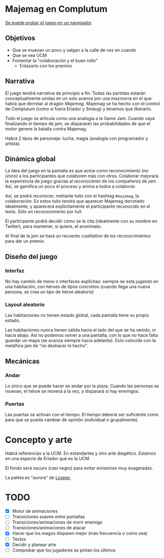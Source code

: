 # Majemag en Complutum

[Se puede probar el juego en un navegador](https://clnznr.github.io/majemag/)

## Objetivos

- Que se muevan un poco y salgan a la calle de vez en cuando
- Que se vea UCM
- Fomentar la "colaboración y el buen rollo"
    - Enlazarlo con los premios

## Narrativa

El juego tendrá narrativa de principio a fin. Todas las partidas estarán conceptualmente unidas en un solo avance por una mazmorra en el que habrá que derrotar al dragón *Majemag*. Majemag se ha hecho con el control de Complutum (como si fuera Eriador y Smaug) y tenemos que liberarlo.

Todo el juego se articula como una analogía a la Game Jam. Cuando vaya finalizando el tiempo de jam, se dispararán las probabilidades de que el motor genere la batalla contra Majemag.

Habrá 2 tipos de personaje: lucha, magia (analogía con programador y artista).


## Dinámica global

La idea del juego en la pantalla es que actúe como reconocimiento (no único) a los participantes que colaboren más con otros. Colaborar mejorará la experiencia de juego gracias al reconociento de los compañeros de *jam*. Así, se gamifica un poco el proceso y anima a todos a colaborar.

Así, se podrá reconocer, metiante tuits con el hashtag `#majemag`, la colaboración. Es estos tuits tendrá que aparecer Majemag derrotado idealmente, y aparecerá explícitamente el participante reconocido en el texto. Sólo un reconocimiento por tuit.

El participante podrá decidir cómo se le cita (idealmente con su nombre en Twitter), para mantener, si quiere, el anonimato.

Al final de la jam se hará un recuento *cualitativo* de los reconocimientos para dar un premio.

## Diseño del juego

### Interfaz

No hay cambio de menú o interfaces explícitas: siempre se está jugando en una habitación, con héroes de tipos concretos (cuando llega una nueva persona, se crea un tipo de héroe aleatorio)


### Layout aleatorio

Las habitaciones no tienen estado global, cada pantalla tiene su propio estado.

Las habitaciones nunca tienen salida hacia el lado del que se ha venido, ni hacia abajo. Así no podemos volver a una pantalla, con lo que no hace falta guardar un mapa (se avanza siempre hacia adelante). Esto coincide con la metáfora jam de "no deshacer lo hecho".


## Mecánicas

### Andar

Lo único que se puede hacer es andar por la plaza. Cuando las personas se muevan, el héroe se moverá a la vez, y disparará si hay enemigos.

### Puertas

Las puertas se activan con el tiempo. El tiempo debería ser suficiente como para que se pueda cambiar de opinión (individual o grupalmente).

# Concepto y arte

Habrá referencias a la UCM. En estandartes y otro arte diegético. Estamos en una especie de Eriador que es la UCM.

El fondo será oscuro (casi negro) para evitar emisiones muy exageradas.

La paleta es "aurora" de [Lospec](https://lospec.com/palette-list/aurora)

# TODO

- [x] Motor de animaciones
- [ ] Transiciones suaves entre pantallas
- [ ] Transiciones/animaciones de morir enemigo
- [ ] Transiciones/animaciones de atacar
- [x] Hacer que los magos disparen mejor (más frecuencia o como sea)
- [ ] Textos
- [x] Decidir y planear arte
- [ ] Comprobar que los jugadores se pintan los últimos